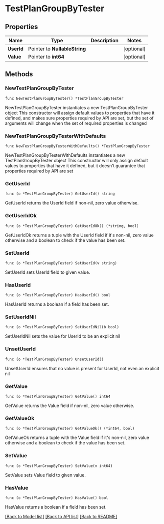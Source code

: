# TestPlanGroupByTester

## Properties

Name | Type | Description | Notes
------------ | ------------- | ------------- | -------------
**UserId** | Pointer to **NullableString** |  | [optional] 
**Value** | Pointer to **int64** |  | [optional] 

## Methods

### NewTestPlanGroupByTester

`func NewTestPlanGroupByTester() *TestPlanGroupByTester`

NewTestPlanGroupByTester instantiates a new TestPlanGroupByTester object
This constructor will assign default values to properties that have it defined,
and makes sure properties required by API are set, but the set of arguments
will change when the set of required properties is changed

### NewTestPlanGroupByTesterWithDefaults

`func NewTestPlanGroupByTesterWithDefaults() *TestPlanGroupByTester`

NewTestPlanGroupByTesterWithDefaults instantiates a new TestPlanGroupByTester object
This constructor will only assign default values to properties that have it defined,
but it doesn't guarantee that properties required by API are set

### GetUserId

`func (o *TestPlanGroupByTester) GetUserId() string`

GetUserId returns the UserId field if non-nil, zero value otherwise.

### GetUserIdOk

`func (o *TestPlanGroupByTester) GetUserIdOk() (*string, bool)`

GetUserIdOk returns a tuple with the UserId field if it's non-nil, zero value otherwise
and a boolean to check if the value has been set.

### SetUserId

`func (o *TestPlanGroupByTester) SetUserId(v string)`

SetUserId sets UserId field to given value.

### HasUserId

`func (o *TestPlanGroupByTester) HasUserId() bool`

HasUserId returns a boolean if a field has been set.

### SetUserIdNil

`func (o *TestPlanGroupByTester) SetUserIdNil(b bool)`

 SetUserIdNil sets the value for UserId to be an explicit nil

### UnsetUserId
`func (o *TestPlanGroupByTester) UnsetUserId()`

UnsetUserId ensures that no value is present for UserId, not even an explicit nil
### GetValue

`func (o *TestPlanGroupByTester) GetValue() int64`

GetValue returns the Value field if non-nil, zero value otherwise.

### GetValueOk

`func (o *TestPlanGroupByTester) GetValueOk() (*int64, bool)`

GetValueOk returns a tuple with the Value field if it's non-nil, zero value otherwise
and a boolean to check if the value has been set.

### SetValue

`func (o *TestPlanGroupByTester) SetValue(v int64)`

SetValue sets Value field to given value.

### HasValue

`func (o *TestPlanGroupByTester) HasValue() bool`

HasValue returns a boolean if a field has been set.


[[Back to Model list]](../README.md#documentation-for-models) [[Back to API list]](../README.md#documentation-for-api-endpoints) [[Back to README]](../README.md)


